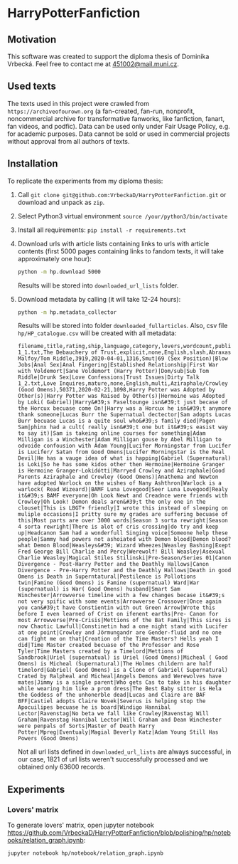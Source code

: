 # HarryPotterFanfiction

## Motivation

This software was created to support the diploma thesis of Dominika Vrbecká.
Feel free to contact me at 451002@mail.muni.cz.

## Used texts

The texts used in this project were crawled from `https://archiveofourown.org` (a fan-created,
fan-run, nonprofit, noncommercial archive for transformative fanworks, 
like fanfiction, fanart, fan videos, and podfic).
Data can be used only under Fair Usage Policy, e.g. for academic purposes.
Data cannot be sold or used in commercial projects without approval from all authors of texts.

## Installation

To replicate the experiments from my diploma thesis:

 1. Call `git clone git@github.com:VrbeckaD/HarryPotterFanfiction.git` or download and unpack as `zip`.
 2. Select Python3 virtual environment `source /your/python3/bin/activate`
 3. Install all requirements: `pip install -r requirements.txt`
 4. Download urls with article lists containing links to urls with 
    article contents (first 5000 pages containing links to fandom texts,
    it will take approximately one hour):
    
    ```bash
    python -m hp.download 5000
    ```
    Results will be stored into `downloaded_url_lists` folder.
 5. Download metadata by calling (it will take 12-24 hours):

    ```bash
    python -m hp.metadata_collector
    ```
    Results will be stored into folder `downloaded_fullarticles`.
    Also, csv file `hp/HP_catalogue.csv` will be created with all metadata:
    
    ```csv
    filename,title,rating,ship,language,category,lovers,wordcount,published,hits,freeform_tags
    1_1.txt,The Debauchery of Trust,explicit,none,English,slash,Abraxas Malfoy/Tom Riddle,3919,2020-04-01,1316,Smut|69 (Sex Position)|Blow Jobs|Anal Sex|Anal Fingering|Established Relationship|First War with Voldemort|Sane Voldemort (Harry Potter)|Dom/sub|Sub Tom Riddle|Drunk Sex|Love Confessions|Trust Issues|Dirty Talk
    1_2.txt,Love Inquires,mature,none,English,multi,Aziraphale/Crowley (Good Omens),50371,2020-02-21,1098,Harry Potter was Adopted by Other(s)|Harry Potter was Raised by Other(s)|Hermoine was Adopted by Loki( Gabriel)|Harry&#39;s Paseltounge isn&#39;t just becase of the Horcux becuase come On!|Harry was a Horcux he isn&#39;t anymore thank someone|Lucas Burr the Supernatual dectector|Sam adopts Lucas Burr becuase Lucas is a quite soul who&#39;s family died|Pagen Sam|phinx had a cult( really isn&#39;t one but it&#39;s easist way to say it)|Sam is takeing online courses for something|Adam Milligan is a Winchester|Adam Milligan gouse by Abel Milligan to odvoide confousion with Adam Young|Lucifer Morningstar from Lucifer is Lucifer/ Satan from Good Omens|Lucifer Morningstar is the Real Devil|He has a vauge idea of what is happing|Gabriel (Supernatural) is Loki|So he has some kidos other then Hermoine|Hermoine Granger is Hermoine Granger-Lokidótti|Marryed Crowley and Aziraphale|Good Parents Aziraphale and Crowley (Good Omens)|Anathema and Newton have adopted Warlock on the wishes of Nany Ashthron|Warlock is a warlock( Read Wizeard)|BAMF Luna Lovegood|Seer Luna Lovegood|Realy it&#39;s BAMF everyone|Oh Look Newt and Creadnce were friends with Crowley|Oh Look! Demon deals aren&#39;t the only one in the clouset|This is LBGT+ friendly|I wrote this instead of sleeping on muliple occasions|I pritty sure my grades are suffering becuase of this|Most parts are over 3000 words|Season 3 sorta rewright|Season 4 sorta rewright|There is alot of cris crossing|do try and keep up|Headcanon Sam had a wonderfull Singing voice|Someone help these people|Sammy had powers not ashoiated with Demon blood|Demon blood? what Demon Blood|Weasleys&#39; Wizard Wheezes|Weasley Bashing|Exept Fred George Bill Charlie and Percy|Werewolf! Bill Weasley|Asexual Charlie Weasley|Magical Stiles Stilinski|Pre-Season/Series 01|Canon Divergence - Post-Harry Potter and the Deathly Hallows|Canon Divergence - Pre-Harry Potter and the Deathly Hallows|Death in good Omens is Death in Superntatural|Pestilence is Pollotions twin|Famine (Good Omens) is Famine (supernatual) Ward|War (supernatual) is War( Good Omens) husband|Smart Sam Winchester|Arrowverse timeline with a few changes becase it&#39;s not very spific with some events|Arrowverse Crossover|Once again you can&#39;t have Constientin with out Green Arrow|Wrote this before I even learned of Crist on ifenent earths|Pre- Canon for most Arrowverse|Pre-Crisis|Mettions of the Bat Family|This sires is now Chaotic Lawfull|Constinetin had a one night stand with Lucifer at one point|Crowley and Jörmungandr are Gender-fluid and no one can fight me on that|Creation of the Time Masters? Hells yeah I did|Time Master created becuase of the Professor and Rose Tyler|Time Masters created by a Timelord|Mettions of Sandbrook|Uriel (supernatual) is Uriel (Good Omens)|Micheal ( Good Omens) is Micheal (Supernatural)|The Holmes childern are half timelord|Gabriel( Good Omens) is a Clone of Gabriel( Supernatural) Crated by Ralpheal and Micheal|Angels Demons and Werewolves have mates|Jimmy is a single parent|Who gets Cas to take in his daughter while wearing him like a prom dress|The Best Baby sitter is Hela the Goddess of the unhonerble dead|Lucas and Claire are BAF BFF|Castiel adopts Claire Novek|Severus is helping stop the Apocuilipes becuase he is board|Windigo Hannibal Lector|Ravenstag|No beta we fall like Crowley|Ravenstag Will Graham|Ravenstag Hannibal Lector|Will Graham and Dean Winchester were penpals of Sorts|Master of Death Harry Potter|Mpreg|Eventualy|Magial Beverly Katz|Adam Young Still Has Powers (Good Omens)
    ```
    
    Not all url lists defined in `downloaded_url_lists` are always successful, in our case,
    1821 of url lists weren't successfully processed and we obtained only 63600 records.
    
## Experiments

### Lovers' matrix

To generate lovers' matrix, open jupyter notebook https://github.com/VrbeckaD/HarryPotterFanfiction/blob/polishing/hp/notebooks/relation_graph.ipynb:

```bash
jupyter notebook hp/notebook/relation_graph.ipynb
```

